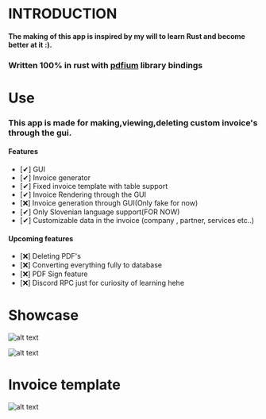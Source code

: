 # INTRODUCTION

#### The making of this app is inspired by my will to learn Rust and become better at it :).

### Written 100% in rust with [pdfium](https://github.com/bblanchon/pdfium-binaries/releases) library bindings

# Use

### This app is made for making,viewing,deleting custom invoice's through the gui.

#### Features

- [✔] GUI
- [✔] Invoice generator
- [✔] Fixed invoice template with table support
- [✔] Invoice Rendering through the GUI
- [❌] Invoice generation through GUI(Only fake for now)
- [✔] Only Slovenian language support(FOR NOW)
- [✔] Customizable data in the invoice (company , partner, services etc..)

#### Upcoming features

- [❌] Deleting PDF's
- [❌] Converting everything fully to database
- [❌] PDF Sign feature
- [❌] Discord RPC just for curiosity of learning hehe

# Showcase

![alt text](https://i.imgur.com/pwrZ4Xj.png "PDF Viewer")

![alt text](https://i.imgur.com/zxizbv3.png "Logo Title Text 1")

# Invoice template

![alt text](https://i.imgur.com/oSGMmMe.png "Logo Title Text 1")
